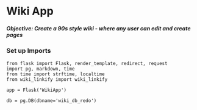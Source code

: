# Wiki App

##### *Objective*: Create a 90s style wiki - where any user can edit and create pages

### Set up Imports

```
from flask import Flask, render_template, redirect, request
import pg, markdown, time
from time import strftime, localtime
from wiki_linkify import wiki_linkify

app = Flask('WikiApp')

db = pg.DB(dbname='wiki_db_redo')
```
